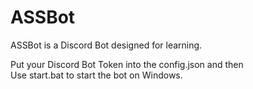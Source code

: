 # ASSBot
ASSBot is a Discord Bot designed for learning.

Put your Discord Bot Token into the config.json and then  
Use start.bat to start the bot on Windows.
